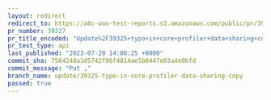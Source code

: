 ```yaml
---
layout: redirect
redirect_to: https://a8c-woo-test-reports.s3.amazonaws.com/public/pr/39327/api/index.html
pr_number: 39327
pr_title_encoded: "Update%2F39325+typo+in+core+profiler+data+sharing+copy"
pr_test_type: api
last_published: "2023-07-20 14:00:25 +0000"
commit_sha: 7564248a1d5742f96f4814ae5b0447e03a4e0bfd
commit_message: "Put ,"
branch_name: update/39325-typo-in-core-profiler-data-sharing-copy
passed: true
---
```

